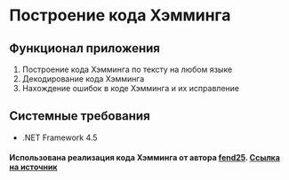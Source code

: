 # Построение кода Хэмминга
## Функционал приложения
1. Построение кода Хэмминга по тексту на любом языке
2. Декодирование кода Хэмминга
3. Нахождение ошибок в коде Хэмминга и их исправление

## Системные требования
* .NET Framework 4.5

#### Использована реализация кода Хэмминга от автора [fend25](https://gist.github.com/fend25). [Ссылка на источник](https://gist.github.com/fend25/99347aba1903c881ae48)
